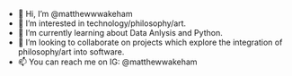 - 👋 Hi, I’m @matthewwwakeham
- 👀 I’m interested in technology/philosophy/art.
- 🌱 I’m currently learning about Data Anlysis and Python.
- 💞️ I’m looking to collaborate on projects which explore the integration of philosophy/art into software.
- 📫 You can reach me on IG: @matthewwakeham

<!---
matthewwakeham/matthewwakeham is a ✨ special ✨ repository because its `README.md` (this file) appears on your GitHub profile.
You can click the Preview link to take a look at your changes.
--->
